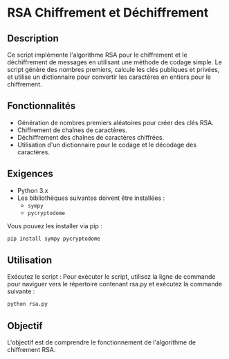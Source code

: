 # RSA Chiffrement et Déchiffrement

## Description

Ce script implémente l'algorithme RSA pour le chiffrement et le déchiffrement de messages en utilisant une méthode de codage simple. Le script génère des nombres premiers, calcule les clés publiques et privées, et utilise un dictionnaire pour convertir les caractères en entiers pour le chiffrement.

## Fonctionnalités

- Génération de nombres premiers aléatoires pour créer des clés RSA.
- Chiffrement de chaînes de caractères.
- Déchiffrement des chaînes de caractères chiffrées.
- Utilisation d'un dictionnaire pour le codage et le décodage des caractères.

## Exigences

- Python 3.x
- Les bibliothèques suivantes doivent être installées :
  - `sympy`
  - `pycryptodome`

Vous pouvez les installer via pip :

```bash
pip install sympy pycryptodome
```

## Utilisation
Exécutez le script : Pour exécuter le script, utilisez la ligne de commande pour naviguer vers le répertoire contenant rsa.py et exécutez la commande suivante :

```bash
python rsa.py
```

## Objectif 

L'objectif est de comprendre le fonctionnement de l'algorithme de chiffrement RSA.
